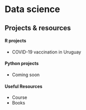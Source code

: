 # Data science
## Projects & resources
#### R projects
* COVID-19 vaccination in Uruguay
#### Python projects
* Coming soon
#### Useful Resources
* Course
* Books